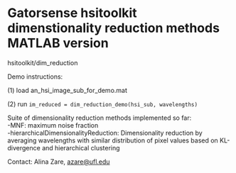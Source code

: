 # Gatorsense hsitoolkit dimenstionality reduction methods MATLAB version
hsitoolkit/dim_reduction

Demo instructions:

(1) load an_hsi_image_sub_for_demo.mat  

(2) run `im_reduced = dim_reduction_demo(hsi_sub, wavelengths)`  

Suite of dimensionality reduction methods implemented so far:  
-MNF: maximum noise fraction  
-hierarchicalDimensionalityReduction: Dimensionality reduction by averaging wavelengths with similar distribution of pixel values based on KL-divergence and hierarchical clustering  

Contact: Alina Zare, azare@ufl.edu
